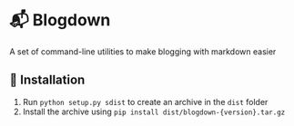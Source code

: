 # 📬 Blogdown
A set of command-line utilities to make blogging with markdown easier

## 💾 Installation

1. Run `python setup.py sdist` to create an archive in the `dist` folder
2. Install the archive using `pip install dist/blogdown-{version}.tar.gz`
